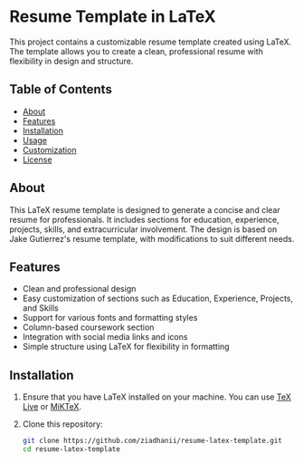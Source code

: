 # Resume Template in LaTeX

This project contains a customizable resume template created using LaTeX. The template allows you to create a clean, professional resume with flexibility in design and structure.

## Table of Contents

- [About](#about)
- [Features](#features)
- [Installation](#installation)
- [Usage](#usage)
- [Customization](#customization)
- [License](#license)

## About

This LaTeX resume template is designed to generate a concise and clear resume for professionals. It includes sections for education, experience, projects, skills, and extracurricular involvement. The design is based on Jake Gutierrez's resume template, with modifications to suit different needs.

## Features

- Clean and professional design
- Easy customization of sections such as Education, Experience, Projects, and Skills
- Support for various fonts and formatting styles
- Column-based coursework section
- Integration with social media links and icons
- Simple structure using LaTeX for flexibility in formatting

## Installation

1. Ensure that you have LaTeX installed on your machine. You can use [TeX Live](https://www.tug.org/texlive/) or [MiKTeX](https://miktex.org/).

2. Clone this repository:
   ```bash
   git clone https://github.com/ziadhanii/resume-latex-template.git
   cd resume-latex-template
